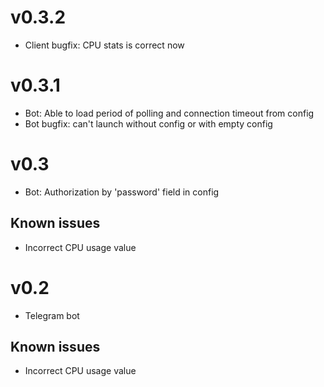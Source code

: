 v0.3.2
======
* Client bugfix: CPU stats is correct now

v0.3.1
======
* Bot: Able to load period of polling and connection timeout from config
* Bot bugfix: can't launch without config or with empty config

v0.3
====
* Bot: Authorization by 'password' field in config

Known issues
------------
* Incorrect CPU usage value

v0.2
====
* Telegram bot

Known issues
------------
* Incorrect CPU usage value
